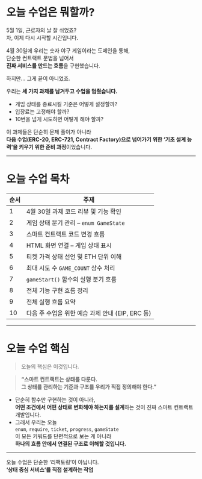 # 오늘 수업은 뭐할까?

5월 1일, 근로자의 날 잘 쉬었죠?  
자, 이제 다시 시작할 시간입니다.

4월 30일에 우리는 숫자 야구 게임이라는 도메인을 통해,  
단순한 컨트랙트 문법을 넘어서  
**진짜 서비스를 만드는 흐름**을 구현했습니다.

하지만… 그게 끝이 아니었죠.

우리는 **세 가지 과제를 남겨두고 수업을 멈췄습니다.**

- 게임 상태를 종료시킬 기준은 어떻게 설정할까?
- 입장료는 고정해야 할까?
- 10번을 넘게 시도하면 어떻게 해야 할까?

이 과제들은 단순히 문제 풀이가 아니라  
**다음 수업(ERC-20, ERC-721, Contract Factory)으로 넘어가기 위한 ‘기초 설계 능력’을 키우기 위한 준비 과정**이었습니다.

---

# 오늘 수업 목차

| 순서 | 주제                                             |
| ---- | ------------------------------------------------ |
| 1    | 4월 30일 과제 코드 리뷰 및 기능 확인             |
| 2    | 게임 상태 분기 관리 – `enum GameState`           |
| 3    | 스마트 컨트랙트 코드 변경 흐름                   |
| 4    | HTML 화면 연결 – 게임 상태 표시                  |
| 5    | 티켓 가격 상태 선언 및 ETH 단위 이해             |
| 6    | 최대 시도 수 `GAME_COUNT` 상수 처리              |
| 7    | `gameStart()` 함수의 실행 분기 흐름              |
| 8    | 전체 기능 구현 흐름 정리                         |
| 9    | 전체 실행 흐름 요약                              |
| 10   | 다음 주 수업을 위한 예습 과제 안내 (EIP, ERC 등) |

---

# 오늘 수업 핵심

> 오늘의 핵심은 이것입니다.

> **“스마트 컨트랙트는 상태를 다룬다.  
> 그 상태를 관리하는 기준과 구조를 우리가 직접 정의해야 한다.”**

- 단순히 함수만 구현하는 것이 아니라,  
  **어떤 조건에서 어떤 상태로 변화해야 하는지를 설계**하는 것이 진짜 스마트 컨트랙트 개발입니다.
- 그래서 우리는 오늘  
  `enum`, `require`, `ticket`, `progress`, `gameState`  
  이 모든 키워드를 단편적으로 보는 게 아니라  
  **하나의 흐름 안에서 연결된 구조로 이해할 것입니다.**

---

오늘 수업은 단순한 ‘리팩토링’이 아닙니다.  
**‘상태 중심 서비스’를 직접 설계하는 작업**
